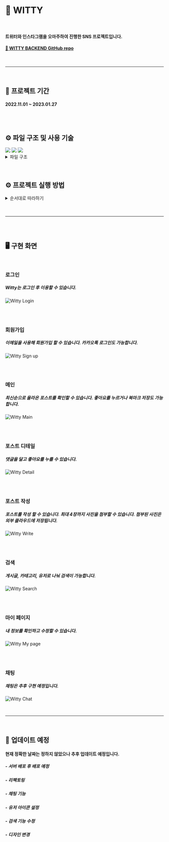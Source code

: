 # 🐹 WITTY

<br>

#### 트위터와 인스타그램을 오마주하여 진행한 SNS 프로젝트입니다.

#### [🐹 WITTY BACKEND GitHub repo](https://github.com/JJieunn/Witty)

<br>

---

<br>

## 📆 프로젝트 기간

#### 2022.11.01 ~ 2023.01.27

<br>
<br>

## ⚙️ 파일 구조 및 사용 기술

<img src="https://img.shields.io/badge/Vite-646CFF??style=flat&logo=vite&logoColor=white"/>
<img src="https://img.shields.io/badge/React.js-61DAFB??style=flat&logo=react&logoColor=white"/>
<img src="https://img.shields.io/badge/Typescript-3178C6??style=flat&logo=typescript&logoColor=white"/>

<details> 
<summary>파일 구조</summary>

```
├── 📄 .env
├── 📄 .gitignore
├── 📄 README.md
├── 📄 index.html
├── 📄 package-lock.json
├── 📄 package.json
├── 📂 public
│   ├── 🏞️ hamster.png
│   └── 🏞️ kakao_login_logo.png
├── 📂 src
│   ├── 📄 Router.tsx
│   ├── 📂 api
│   ├── 📂 components
│   ├── 📄 main.tsx
│   ├── 📂 pages
│   ├── 📂 styles
│   ├── 📂 utils
│   └── 📄 vite-env.d.ts
├── 📄 tsconfig.json
├── 📄 tsconfig.node.json
└── 📄 vite.config.ts
```

</details>

<br/>
<br/>

## ⚙️ 프로젝트 실행 방법

<details>
<summary>순서대로 따라하기</summary>

1. 프로젝트를 클론 받습니다.

```
git clone https://github.com/2021bong/witty.git
```

<br/>

2. 클론 받은 프로젝트 폴더로 들어가 디펜던시 패키지를 설치합니다.

```
cd witty

npm i
```

<br/>

2 - 1. .env 파일을 준비합니다.

```
(.env)

VITE_KAKAO_JAVASCRIPT_KEY = 카카오 JS키
VITE_KAKAO_REDIRECT_URL = http://localhost:5173/loading

VITE_CLOUDINARY_API_KEY = CLOUDINARY API 키
VITE_CLOUDINARY_API_SECRET = CLOUDINARY API SECRET
VITE_CLOUDINARY_PRESET_KEY = CLOUDINARY PRESET 키
VITE_CLOUDINARY_UPLOAD_URL = CLOUDINARY 업로드 URL
```

<br/>

3. 프로젝트를 실행합니다.

```
npm run dev
```

<br/>

4. 해당 주소에서 프로젝트를 확인할 수 있습니다.

```
http://localhost:5173/
```

</details>

<br/>
<br/>

---

<br/>
<br/>

## 🖥️ 구현 화면

<br/>

### 로그인

##### Witty는 로그인 후 이용할 수 있습니다.

<div style='width : 400px; margin-top: 10px;'>

![Witty Login](https://user-images.githubusercontent.com/49029756/224647216-6cfe84a6-4fc7-4d85-8d19-af038f9a0d2f.png)

</div>

<br/>
<br/>

### 회원가입

##### 이메일을 사용해 회원가입 할 수 있습니다. 카카오톡 로그인도 가능합니다.

<div style='width : 400px; margin-top: 10px;'>

![Witty Sign up](https://user-images.githubusercontent.com/49029756/224647220-22c571cc-4dbb-4037-a49c-aab1f748f309.png)

</div>

<br/>
<br/>

### 메인

##### 최신순으로 올라온 포스트를 확인할 수 있습니다. 좋아요를 누르거나 북마크 저장도 가능합니다.

<div style='width : 400px; margin-top: 10px;'>

![Witty Main](https://user-images.githubusercontent.com/49029756/224647234-deb42616-d40e-454a-bd19-076dfa51b21b.png)

</div>

<br/>
<br/>

### 포스트 디테일

##### 댓글을 달고 좋아요를 누를 수 있습니다.

<div style='width : 400px; margin-top: 10px;'>

![Witty Detail](https://user-images.githubusercontent.com/49029756/224647231-09fe74d1-76d7-4e95-9a4b-7da180298858.png)

</div>

<br/>
<br/>

### 포스트 작성

##### 포스트를 작성 할 수 있습니다. 최대 4장까지 사진을 첨부할 수 있습니다. 첨부된 사진은 외부 클라우드에 저장됩니다.

<div style='width : 400px; margin-top: 10px;'>

![Witty Write](https://user-images.githubusercontent.com/49029756/224647227-d85ef4d9-e9de-40ab-8877-080e2640d4f9.png)

</div>

<br/>
<br/>

### 검색

##### 게시글, 카테고리, 유저로 나눠 검색이 가능합니다.

<div style='width : 400px; margin-top: 10px;'>

![Witty Search](https://user-images.githubusercontent.com/49029756/224647210-e05c117b-2b1b-4a73-a676-331fc3a7e3a0.png)

</div>

<br/>
<br/>

### 마이 페이지

##### 내 정보를 확인하고 수정할 수 있습니다.

<div style='width : 400px; margin-top: 10px;'>

![Witty My page](https://user-images.githubusercontent.com/49029756/224647224-ef34eead-e5c4-4f52-925f-ac60cd2f67ac.png)

</div>

<br/>
<br/>

### 채팅

##### 채팅은 추후 구현 예정입니다.

<div style='width : 400px; margin-top: 10px;'>

![Witty Chat](https://user-images.githubusercontent.com/49029756/224647226-639f7fd4-09d4-49e0-8746-7992e954ee2b.png)

</div>
<br>

---

<br>

## 🚧 업데이트 예정

#### 현재 정확한 날짜는 정하지 않았으나 추후 업데이트 예정입니다.

##### - 서버 배포 후 배포 예정

##### - 리팩토링

##### - 채팅 기능

##### - 유저 아이콘 설정

##### - 검색 기능 수정

##### - 디자인 변경

